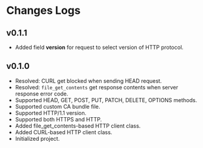 # Changes Logs

## v0.1.1

- Added field **version** for request to select version of HTTP protocol.

## v0.1.0

- Resolved: CURL get blocked when sending HEAD request.
- Resolved: `file_get_contents` get response contents when server response error code.
- Supported HEAD, GET, POST, PUT, PATCH, DELETE, OPTIONS methods.
- Supported custom CA bundle file.
- Supported HTTP/1.1 version.
- Supported both HTTPS and HTTP.
- Added file\_get\_contents-based HTTP client class.
- Added CURL-based HTTP client class.
- Initialized project.
